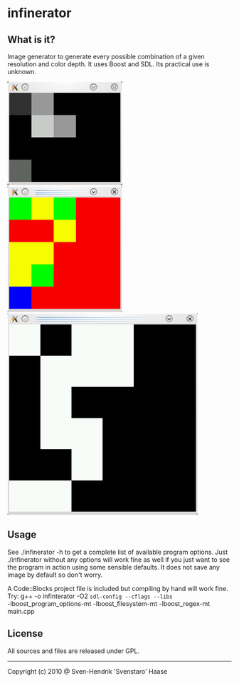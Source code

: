 infinerator
============================

What is it?
----------------------------
Image generator to generate every possible combination of a given resolution 
and color depth. It uses Boost and SDL. 
Its practical use is unknown.

![](infinerator-screenshot1.png)
![](infinerator-screenshot2.png)
![](infinerator-screenshot3.png)

Usage
----------------------------
See ./infinerator -h to get a complete list of available program options. 
Just ./infinerator without any options will work fine as well if you just want 
to see the program in action using some sensible defaults. It does not save any
image by default so don't worry.

A Code::Blocks project file is included but compiling by hand will work fine.
Try: 
g++ -o infinterator -O2 `sdl-config --cflags --libs` \
 -lboost_program_options-mt -lboost_filesystem-mt -lboost_regex-mt main.cpp

License
----------------------------
All sources and files are released under GPL.

----------------------------

Copyright (c) 2010 @ Sven-Hendrik 'Svenstaro' Haase
